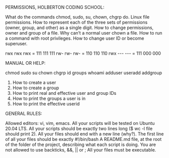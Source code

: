 PERMISSIONS, HOLBERTON CODING SCHOOL:

What do the commands chmod, sudo, su, chown, chgrp do.
Linux file permissions.
How to represent each of the three sets of permissions (owner, group, and other) as a single digit.
How to change permissions, owner and group of a file.
Why can’t a normal user chown a file.
How to run a command with root privileges.
How to change user ID or become superuser.

rwx rwx rwx = 111 111 111
rw- rw- rw- = 110 110 110
rwx --- --- = 111 000 000

MANUAL OR HELP:

chmod
sudo
su
chown
chgrp
id
groups
whoami
adduser
useradd
addgroup

1. How to create a user
2. How to create a group
3. How to print real and effective user and group IDs
4. How to print the groups a user is in
5. How to print the effective userid

GENERAL RULES:

Allowed editors: vi, vim, emacs.
All your scripts will be tested on Ubuntu 20.04 LTS.
All your scripts should be exactly two lines long ($ wc -l file should print 2).
All your files should end with a new line (why?).
The first line of all your files should be exactly #!/bin/bash
A README.md file, at the root of the folder of the project, describing what each script is doing.
You are not allowed to use backticks, &&, || or ;
All your files must be executable.
